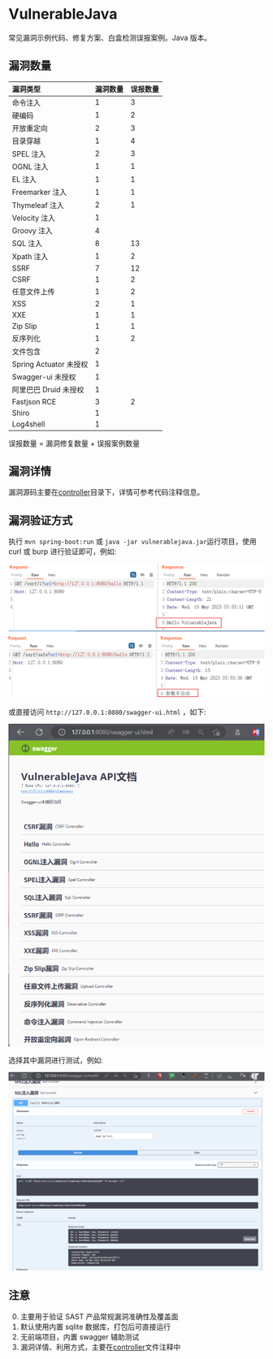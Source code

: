 # VulnerableJava

常见漏洞示例代码、修复方案、白盒检测误报案例。Java 版本。

## 漏洞数量

| 漏洞类型               | 漏洞数量 | 误报数量 |
| :--------------------- | :------- | :------- |
| 命令注入               | 1        | 3        |
| 硬编码                 | 1        | 2        |
| 开放重定向             | 2        | 3        |
| 目录穿越               | 1        | 4        |
| SPEL 注入              | 2        | 3        |
| OGNL 注入              | 1        | 1        |
| EL 注入                | 1        | 1        |
| Freemarker 注入        | 1        | 1        |
| Thymeleaf 注入         | 2        | 1        |
| Velocity 注入          | 1        |          |
| Groovy 注入            | 4        |          |
| SQL 注入               | 8        | 13       |
| Xpath 注入             | 1        | 2        |
| SSRF                   | 7        | 12       |
| CSRF                   | 1        | 2        |
| 任意文件上传           | 1        | 2        |
| XSS                    | 2        | 1        |
| XXE                    | 1        | 1        |
| Zip Slip               | 1        | 1        |
| 反序列化               | 1        | 2        |
| 文件包含               | 2        |          |
| Spring Actuator 未授权 | 1        |          |
| Swagger-ui 未授权      | 1        |          |
| 阿里巴巴 Druid 未授权  | 1        |          |
| Fastjson RCE           | 3        | 2        |
| Shiro                  | 1        |          |
| Log4shell              | 1        |          |

误报数量 = 漏洞修复数量 + 误报案例数量

## 漏洞详情

漏洞源码主要在[controller](./src/main/java/com/example/vulnerablejava/controller/)目录下，详情可参考代码注释信息。

## 漏洞验证方式

执行 `mvn spring-boot:run` 或 `java -jar vulnerablejava.jar`运行项目，使用 curl 或 burp 进行验证即可，例如:

![burp](./docs/imgs/burp.png)

或直接访问 `http://127.0.0.1:8080/swagger-ui.html` ，如下:

![swagger](./docs/imgs/swagger.png)

选择其中漏洞进行测试，例如:

![swagger](./docs/imgs/swagger2.png)

## 注意

0. 主要用于验证 SAST 产品常规漏洞准确性及覆盖面
1. 默认使用内置 sqlite 数据库，打包后可直接运行
2. 无前端项目，内置 swagger 辅助测试
3. 漏洞详情、利用方式，主要在[controller](./src/main/java/com/example/vulnerablejava/controller/)文件注释中
